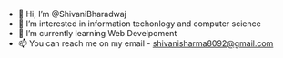 - 👋 Hi, I’m @ShivaniBharadwaj
- 👀 I’m interested in information techonlogy and computer science
- 🌱 I’m currently learning Web Develpoment
- 📫 You can reach me on my email - shivanisharma8092@gmail.com

<!---
ShivaniBharadwaj/ShivaniBharadwaj is a ✨ special ✨ repository because its `README.md` (this file) appears on your GitHub profile.
You can click the Preview link to take a look at your changes.
--->
